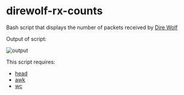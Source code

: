 # direwolf-rx-counts
Bash script that displays the number of packets received by [Dire Wolf](https://github.com/wb2osz/direwolf)

Output of script:

![output](https://github.com/caseyjamesdavis/direwolf-rx-counts/screenshot.png)

This script requires:
* [head](https://en.wikipedia.org/wiki/Head_(Unix))
* [awk](https://en.wikipedia.org/wiki/AWK)
* [wc](https://en.wikipedia.org/wiki/Wc_(Unix))
